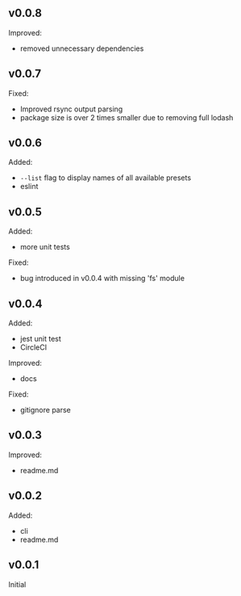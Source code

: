 ## v0.0.8
Improved:
- removed unnecessary dependencies

## v0.0.7
Fixed:
- Improved rsync output parsing
- package size is over 2 times smaller due to removing full lodash

## v0.0.6
Added:
- `--list` flag to display names of all available presets
- eslint

## v0.0.5
Added:
- more unit tests

Fixed:
- bug introduced in v0.0.4 with missing 'fs' module

## v0.0.4
Added:
- jest unit test
- CircleCI

Improved:
- docs

Fixed:
- gitignore parse

## v0.0.3
Improved:
- readme.md

## v0.0.2
Added:
- cli
- readme.md

## v0.0.1
Initial
